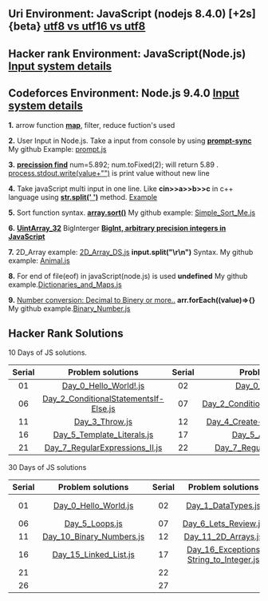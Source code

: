 ## **Uri Environment: JavaScript (nodejs 8.4.0) [+2s] {beta} [utf8 vs utf16 vs utf8](https://javarevisited.blogspot.com/2015/02/difference-between-utf-8-utf-16-and-utf.html)**

## **Hacker rank Environment: JavaScript(Node.js)** **[Input system details](https://stackoverflow.com/questions/43528075/how-to-use-javascript-in-hackerrank-and-hackerearth)**

## **Codeforces Environment: Node.js 9.4.0** **[Input system details](https://codeforces.com/blog/entry/69610)**

**1.** arrow function **[map](https://codeburst.io/learn-understand-javascripts-map-function-ffc059264783)**, filter, reduce fuction's used

**2.** User Input in Node.js. Take a input from console by using **[prompt-sync](https://www.codecademy.com/articles/getting-user-input-in-node-js)** My github Example: [prompt.js](<https://github.com/bepul0/On-line-judge-problem-solved/blob/master/Hacker%20Rank%20JavaScript%20(node.js)/10%20Days%20of%20JavaScript/prompt.js>)

**3.** **[precission find](https://www.techonthenet.com/js/number_tofixed.php)**
num=5.892; num.toFixed(2); will return 5.89 . [process.stdout.write(value+"")](<https://github.com/bepul0/On-line-judge-problem-solved/blob/master/Hacker%20Rank%20JavaScript%20(node.js)/30%20Days%20of%20code%20(javaScript)/Day_7_Arrays_Me.js>) is print value without new line

**4.** Take javaScript multi input in one line. Like **cin>>a>>b>>c** in c++ language using **[str.split(' ')](https://developer.mozilla.org/en-US/docs/Web/JavaScript/Reference/Global_Objects/String/split)** method. [Example](<https://github.com/bepul0/On-line-judge-problem-solved/tree/master/URI%20JavaScript%20(nodejs%208.4.0)%20%5B%2B2s%5D%20%7Bbeta%7D/BEGENNER/1010>)

**5.** Sort function syntax. **[array.sort()](https://www.tutorialrepublic.com/faq/how-to-sort-an-array-of-integers-correctly-in-javascript.php)** My github example: [Simple_Sort_Me.js](<https://github.com/bepul0/On-line-judge-problem-solved/tree/master/URI%20JavaScript%20(nodejs%208.4.0)%20%5B%2B2s%5D%20%7Bbeta%7D/BEGENNER/1042>)

**6.** **[UintArray_32](https://developer.mozilla.org/en-US/docs/Web/JavaScript/Reference/Global_Objects/Uint32Array#Browser_compatibility)** BigInterger **[BigInt, arbitrary precision integers in JavaScript](https://golb.hplar.ch/2018/09/javascript-bigint.html)**

**7.** 2D_Array example: [2D_Array_DS.js](<https://github.com/Bepul-Hossain/On-line-judge-problem-solved/blob/master/Hacker%20Rank%20JavaScript%20(node.js)/The%20HackerRank%20Interview%20Preparation%20Kit/Arrays/_2D_Array_DS.js>) **input.split("\r\n")** Syntax. My github example: [Animal.js](<https://github.com/bepul0/On-line-judge-problem-solved/blob/master/URI%20JavaScript%20(nodejs%208.4.0)%20%5B%2B2s%5D%20%7Bbeta%7D/BEGENNER/1049/Animal.js>)

**8.** For end of file(eof) in javaScript(node.js) is used **undefined** My github example.[Dictionaries_and_Maps.js](<https://github.com/bepul0/On-line-judge-problem-solved/blob/master/Hacker%20Rank%20JavaScript%20(node.js)/30%20Days%20of%20code%20(javaScript)/Day_8_Dictionaries_and_Maps.js>)

**9.** [Number conversion: Decimal to Binery or more..](https://stackoverflow.com/questions/9939760/how-do-i-convert-an-integer-to-binary-in-javascript) **arr.forEach((value)=>{}** My github example.[Binary_Number.js](<https://github.com/bepul0/On-line-judge-problem-solved/blob/master/Hacker%20Rank%20JavaScript%20(node.js)/30%20Days%20of%20code%20(javaScript)/Day_10_Binary_Numbers.js>)


## Hacker Rank Solutions
10 Days of JS solutions.

| Serial   |      Problem solutions     | Serial   |      Problem solutions     | Serial   |      Problem solutions | Serial   |      Problem solutions | Serial   |      Problem solutions |
|:--------:|:--------------------------:|:--------:| :-------------------------:|:--------:|  :--------------------:|:--------:|  :--------------------:|:--------:|  :--------------------:|
| 01 |  [Day_0_Hello_World!.js](github.com/Bepul-Hossain/On-line-judge-problem-solved/blob/master/Hacker%20Rank%20JavaScript%20(node.js)/10%20Days%20of%20JavaScript/Day_0_Hello_World!.js) | 02 |  [Day_0_Data_Types.js](https://github.com/Bepul-Hossain/On-line-judge-problem-solved/blob/master/Hacker%20Rank%20JavaScript%20(node.js)/10%20Days%20of%20JavaScript/Day_0_Data_Types.js) |  03 | [Day_1_Arithmetic_Operators.js](https://github.com/Bepul-Hossain/On-line-judge-problem-solved/blob/master/Hacker%20Rank%20JavaScript%20(node.js)/10%20Days%20of%20JavaScript/Day_1_Arithmetic_Operators.js) |  04 | [Day_1_Functions.js](https://github.com/Bepul-Hossain/On-line-judge-problem-solved/blob/master/Hacker%20Rank%20JavaScript%20(node.js)/10%20Days%20of%20JavaScript/Day_1_Functions.js) |  05 | [Day_1_LetConst.js](https://github.com/Bepul-Hossain/On-line-judge-problem-solved/blob/master/Hacker%20Rank%20JavaScript%20(node.js)/10%20Days%20of%20JavaScript/Day_1_LetConst.js) |
| 06 |  [Day_2_ConditionalStatementsIf-Else.js](https://github.com/Bepul-Hossain/On-line-judge-problem-solved/blob/master/Hacker%20Rank%20JavaScript%20(node.js)/10%20Days%20of%20JavaScript/Day_2_ConditionalStatementsIf-Else.js) | 07 |  [Day_2_ConditionalStatementsSwitch.js](https://github.com/Bepul-Hossain/On-line-judge-problem-solved/blob/master/Hacker%20Rank%20JavaScript%20(node.js)/10%20Days%20of%20JavaScript/Day_2_ConditionalStatementsSwitch.js) |  08 | [Day_2_Loops.js](https://github.com/Bepul-Hossain/On-line-judge-problem-solved/blob/master/Hacker%20Rank%20JavaScript%20(node.js)/10%20Days%20of%20JavaScript/Day_2_Loops.js) |  09 | [Day_3_Arrays.js](https://github.com/Bepul-Hossain/On-line-judge-problem-solved/blob/master/Hacker%20Rank%20JavaScript%20(node.js)/10%20Days%20of%20JavaScript/Day_3_Arrays.js) |  10 | [Day_3_TryCatchAndFinally.js](https://github.com/Bepul-Hossain/On-line-judge-problem-solved/blob/master/Hacker%20Rank%20JavaScript%20(node.js)/10%20Days%20of%20JavaScript/Day_3_TryCatchAndFinally.js) |
| 11 |  [Day_3_Throw.js](https://github.com/Bepul-Hossain/On-line-judge-problem-solved/blob/master/Hacker%20Rank%20JavaScript%20(node.js)/10%20Days%20of%20JavaScript/Day_3_Throw.js) | 12 |  [Day_4_Create-a-RectangleObject.js](https://github.com/Bepul-Hossain/On-line-judge-problem-solved/blob/master/Hacker%20Rank%20JavaScript%20(node.js)/10%20Days%20of%20JavaScript/Day_4_Create-a-RectangleObject.js) |  13 | [Day_4_CountObjects.js](https://github.com/Bepul-Hossain/On-line-judge-problem-solved/blob/master/Hacker%20Rank%20JavaScript%20(node.js)/10%20Days%20of%20JavaScript/Day_4_CountObjects.js) |  14 | [Day_4_Classes.js](https://github.com/Bepul-Hossain/On-line-judge-problem-solved/blob/master/Hacker%20Rank%20JavaScript%20(node.js)/10%20Days%20of%20JavaScript/Day_4_Classes.js) |  15 | [Day_5_Inheritance.js](https://github.com/Bepul-Hossain/On-line-judge-problem-solved/blob/master/Hacker%20Rank%20JavaScript%20(node.js)/10%20Days%20of%20JavaScript/Day_5_Inheritance.js) |
| 16 |  [Day_5_Template_Literals.js](https://github.com/Bepul-Hossain/On-line-judge-problem-solved/blob/master/Hacker%20Rank%20JavaScript%20(node.js)/10%20Days%20of%20JavaScript/Day_5_Template_Literals.js) | 17 |  [Day_5_ArrowFuntion.js](https://github.com/Bepul-Hossain/On-line-judge-problem-solved/blob/master/Hacker%20Rank%20JavaScript%20(node.js)/10%20Days%20of%20JavaScript/Day_5_ArrowFuntion.js) |  18 | [Day_6_BitwiseOperators.js](https://github.com/Bepul-Hossain/On-line-judge-problem-solved/blob/master/Hacker%20Rank%20JavaScript%20(node.js)/10%20Days%20of%20JavaScript/Day_6_BitwiseOperators.js) |  19 | [Day_6_JavaScriptDates.js](https://github.com/Bepul-Hossain/On-line-judge-problem-solved/blob/master/Hacker%20Rank%20JavaScript%20(node.js)/10%20Days%20of%20JavaScript/Day_6_JavaScriptDates.js) |  20 | [Day_7_RegularExpressions_I.js](https://github.com/Bepul-Hossain/On-line-judge-problem-solved/blob/master/Hacker%20Rank%20JavaScript%20(node.js)/10%20Days%20of%20JavaScript/Day_7_RegularExpressions_I.js) |
| 21 |  [Day_7_RegularExpressions_II.js](https://github.com/Bepul-Hossain/On-line-judge-problem-solved/blob/master/Hacker%20Rank%20JavaScript%20(node.js)/10%20Days%20of%20JavaScript/Day_7_RegularExpressions_II.js) | 22 |  [Day_7_RegularExpressions_III.js](https://github.com/Bepul-Hossain/On-line-judge-problem-solved/blob/master/Hacker%20Rank%20JavaScript%20(node.js)/10%20Days%20of%20JavaScript/Day_7_RegularExpressions_III.js) |  23 | [Day_8_Create_aButton](https://github.com/Bepul-Hossain/On-line-judge-problem-solved/tree/master/Hacker%20Rank%20JavaScript%20(node.js)/10%20Days%20of%20JavaScript/Day_8_Create_aButton) |  24 | [Day_8_Buttons_Container](https://github.com/Bepul-Hossain/On-line-judge-problem-solved/tree/master/Hacker%20Rank%20JavaScript%20(node.js)/10%20Days%20of%20JavaScript/Day_8_Buttons_Container) |  25 | [Day_9_Binary_Calculator.js](https://github.com/Bepul-Hossain/On-line-judge-problem-solved/tree/master/Hacker%20Rank%20JavaScript%20(node.js)/10%20Days%20of%20JavaScript/Day_9_Binary_Calculator.js) |





30 Days of JS solutions

| Serial   |      Problem solutions     | Serial   |      Problem solutions     | Serial   |      Problem solutions | Serial   |      Problem solutions | Serial   |      Problem solutions |
|:--------:|:--------------------------:|:--------:| :-------------------------:|:--------:|  :--------------------:|:--------:|  :--------------------:|:--------:|  :--------------------:|
| 01 | [Day_0_Hello_World.js](https://github.com/Bepul-Hossain/On-line-judge-problem-solved/blob/master/Hacker%20Rank%20JavaScript%20(node.js)/30%20Days%20of%20code%20(javaScript)/Day_0_Hello_World.js)  | 02 |  [Day_1_DataTypes.js](https://github.com/Bepul-Hossain/On-line-judge-problem-solved/blob/master/Hacker%20Rank%20JavaScript%20(node.js)/30%20Days%20of%20code%20(javaScript)/Day_1_DataTypesSubmiteCode.js) |  03 | [Day_2_Operators.js](https://github.com/Bepul-Hossain/On-line-judge-problem-solved/blob/master/Hacker%20Rank%20JavaScript%20(node.js)/30%20Days%20of%20code%20(javaScript)/Day_2_Operators.js) |  04 | [Day_3_Intro toConditionalStatements.js](https://github.com/Bepul-Hossain/On-line-judge-problem-solved/blob/master/Hacker%20Rank%20JavaScript%20(node.js)/30%20Days%20of%20code%20(javaScript)/Day_3_Intro%20toConditionalStatements.js) |  05 |[Day_4_Class_vs_Instance.js](https://github.com/Bepul-Hossain/On-line-judge-problem-solved/blob/master/Hacker%20Rank%20JavaScript%20(node.js)/30%20Days%20of%20code%20(javaScript)/Day_4_Class_vs_Instance.js) | 
| 06 | [Day_5_Loops.js](https://github.com/Bepul-Hossain/On-line-judge-problem-solved/blob/master/Hacker%20Rank%20JavaScript%20(node.js)/30%20Days%20of%20code%20(javaScript)/Day_5_Loops.js)  | 07 |  [Day_6_Lets_Review.js](https://github.com/Bepul-Hossain/On-line-judge-problem-solved/blob/master/Hacker%20Rank%20JavaScript%20(node.js)/30%20Days%20of%20code%20(javaScript)/Day_6_Lets_Review.js) |  08 | [Day_7_Arrays_Me.js](https://github.com/Bepul-Hossain/On-line-judge-problem-solved/blob/master/Hacker%20Rank%20JavaScript%20(node.js)/30%20Days%20of%20code%20(javaScript)/Day_7_Arrays_Me.js) |  09 | [Day_8_Dictionaries_and_Maps.js](https://github.com/Bepul-Hossain/On-line-judge-problem-solved/blob/master/Hacker%20Rank%20JavaScript%20(node.js)/30%20Days%20of%20code%20(javaScript)/Day_8_Dictionaries_and_Maps.js) |  10 |[Day_9_Recursion_3.js](https://github.com/Bepul-Hossain/On-line-judge-problem-solved/blob/master/Hacker%20Rank%20JavaScript%20(node.js)/30%20Days%20of%20code%20(javaScript)/Day_9_Recursion_3.js) |
| 11 | [Day_10_Binary_Numbers.js](https://github.com/Bepul-Hossain/On-line-judge-problem-solved/blob/master/Hacker%20Rank%20JavaScript%20(node.js)/30%20Days%20of%20code%20(javaScript)/Day_10_Binary_Numbers.js)  | 12 |  [Day_11_2D_Arrays.js](https://github.com/Bepul-Hossain/On-line-judge-problem-solved/blob/master/Hacker%20Rank%20JavaScript%20(node.js)/30%20Days%20of%20code%20(javaScript)/Day_11_2D_Arrays.js) |  13 | [Day_12_Inheritance.js](https://github.com/Bepul-Hossain/On-line-judge-problem-solved/blob/master/Hacker%20Rank%20JavaScript%20(node.js)/30%20Days%20of%20code%20(javaScript)/Day_12_Inheritance.js) |  14 | [Day_13_Abstract_Classes.js](https://github.com/Bepul-Hossain/On-line-judge-problem-solved/blob/master/Hacker%20Rank%20JavaScript%20(node.js)/30%20Days%20of%20code%20(javaScript)/Day_13_Abstract_Classes.js) |  15 |[Day_14_Scope.cpp](https://github.com/Bepul-Hossain/On-line-judge-problem-solved/blob/master/Hacker%20Rank%20JavaScript%20(node.js)/30%20Days%20of%20code%20(javaScript)/Day_14_Scope.cpp) |
| 16 | [Day_15_Linked_List.js](https://github.com/Bepul-Hossain/On-line-judge-problem-solved/blob/master/Hacker%20Rank%20JavaScript%20(node.js)/30%20Days%20of%20code%20(javaScript)/Day_15_Linked_List.js)  | 17 |  [Day_16_Exceptions String_to_Integer.js](https://github.com/Bepul-Hossain/On-line-judge-problem-solved/blob/master/Hacker%20Rank%20JavaScript%20(node.js)/30%20Days%20of%20code%20(javaScript)/Day_16_Exceptions_String_to_Integer.js) |  18 | [Day_17_More_Exceptions.js](https://github.com/Bepul-Hossain/On-line-judge-problem-solved/blob/master/Hacker%20Rank%20JavaScript%20(node.js)/30%20Days%20of%20code%20(javaScript)/Day_17_More_Exceptions.js) |  19 | [Day_18_Queues_and_Stacks.js](https://github.com/Bepul-Hossain/On-line-judge-problem-solved/blob/master/Hacker%20Rank%20JavaScript%20(node.js)/30%20Days%20of%20code%20(javaScript)/Day_18_Queues_and_Stacks.js) |  20 |[Day_19_Interfaces.cpp](https://github.com/Bepul-Hossain/On-line-judge-problem-solved/blob/master/Hacker%20Rank%20JavaScript%20(node.js)/30%20Days%20of%20code%20(javaScript)/Day_19_Interfaces.js) |
| 21 | []()  | 22 |  []() |  23 | []() |  24 | []() |  25 |[]() |
| 26 | []()  | 27 |  []() |  28 | []() |  29 | []() |  30 |[]() |

